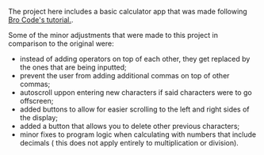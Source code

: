 The project here includes a basic calculator app that was made following [Bro Code's tutorial.](https://www.youtube.com/watch?v=I5kj-YsmWjM).

Some of the minor adjustments that were made to this project in comparison to the original were:
 - instead of adding operators on top of each other, they get replaced by the ones that are being inputted;
 - prevent the user from adding additional commas on top of other commas;
 - autoscroll uppon entering new characters if said characters were to go offscreen;
 - added buttons to allow for easier scrolling to the left and right sides of the display;
 - added a button that allows you to delete other previous characters;
 - minor fixes to program logic when calculating with numbers that include decimals ( this does not apply entirely to multiplication or division).